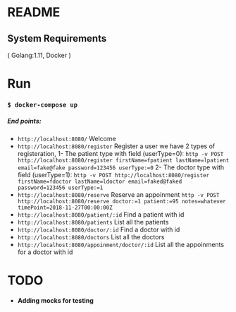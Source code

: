 # README

## System Requirements
( Golang:1.11, Docker )
# Run
### `$ docker-compose up`
##### End points:
- `http://localhost:8080/` Welcome
- `http://localhost:8080/register` Register a user
we have 2 types of registeration, 
1- The patient type with field (userType=0):
` http -v POST http://localhost:8080/register firstName=fpatient lastName=lpatient email=fake@fake password=123456 userType:=0 `
2- The doctor type with field (userType=1):
`http -v POST http://localhost:8080/register firstName=fdoctor lastName=ldoctor email=faked@faked password=123456 userType:=1`
- `http://localhost:8080/reserve` Reserve an appoinment
`http -v POST http://localhost:8080/reserve doctor:=1 patient:=95 notes=whatever timePoint=2018-11-27T00:00:00Z`
- `http://localhost:8080/patient/:id` Find a patient with id
- `http://localhost:8080/patients` List all the patients
- `http://localhost:8080/doctor/:id` Find a doctor with id
- `http://localhost:8080/doctors` List all the doctors
- `http://localhost:8080/appoinment/doctor/:id` List all the appoinments for a doctor with id
# TODO
- #### Adding mocks for testing

